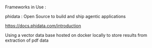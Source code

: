 Frameworks in Use :

phidata : Open Source to build and ship agentic applications

https://docs.phidata.com/introduction 

Using a vector data base hosted on docker locally to store results from extraction of pdf data
